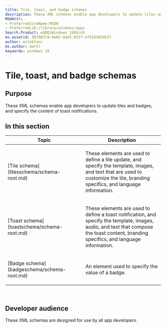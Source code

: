 ```yaml
---
title: Tile, toast, and badge schemas
description: These XML schemas enable app developers to update tiles and badges, and specify the content of toast notifications.In this sectionTopicDescriptionTile schemaThese elements are used to define a tile update, and specify the template, images, and text that are used to customize the tile, branding specifics, and language information.Toast schemaThese elements are used to define a toast notification, and specify the template, images, audio, and text that compose the toast content, branding specifics, and language information.Badge schemaAn element used to specify the value of a badge.�
MSHAttr:
- PreferredSiteName:MSDN
- PreferredLib:/library/windows/apps
Search.Product: eADQiWindows 10XVcnh
ms.assetid: 997887c9-9a62-4a03-8f2f-e7919392d637
author: mcleblanc
ms.author: markl
keywords: windows 10
---
```


# Tile, toast, and badge schemas


## Purpose


These XML schemas enable app developers to update tiles and badges, and specify the content of toast notifications.

## In this section


<table>
<colgroup>
<col width="50%" />
<col width="50%" />
</colgroup>
<thead>
<tr class="header">
<th>Topic</th>
<th>Description</th>
</tr>
</thead>
<tbody>
<tr class="odd">
<td><p>[Tile schema](tilesschema/schema-root.md)</p></td>
<td><p>These elements are used to define a tile update, and specify the template, images, and text that are used to customize the tile, branding specifics, and language information.</p></td>
</tr>
<tr class="even">
<td><p>[Toast schema](toastschema/schema-root.md)</p></td>
<td><p>These elements are used to define a toast notification, and specify the template, images, audio, and text that compose the toast content, branding specifics, and language information.</p></td>
</tr>
<tr class="odd">
<td><p>[Badge schema](badgeschema/schema-root.md)</p></td>
<td><p>An element used to specify the value of a badge.</p></td>
</tr>
</tbody>
</table>

 

## <a href="" id="developer-audience-heading"></a>Developer audience


These XML schemas are designed for use by all app developers.

 

 




